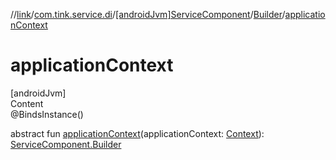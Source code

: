 //[link](../../../index.md)/[com.tink.service.di](../../index.md)/[[androidJvm]ServiceComponent](../index.md)/[Builder](index.md)/[applicationContext](application-context.md)



# applicationContext  
[androidJvm]  
Content  
@BindsInstance()  
  
abstract fun [applicationContext](application-context.md)(applicationContext: [Context](https://developer.android.com/reference/kotlin/android/content/Context.html)): [ServiceComponent.Builder](index.md)  



